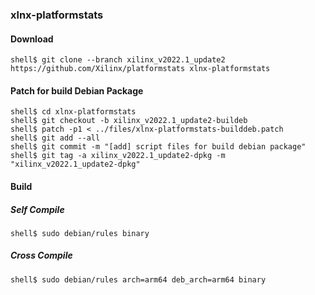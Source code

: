 ### xlnx-platformstats

#### Download

```console
shell$ git clone --branch xilinx_v2022.1_update2 https://github.com/Xilinx/platformstats xlnx-platformstats
```

#### Patch for build Debian Package

```console
shell$ cd xlnx-platformstats
shell$ git checkout -b xilinx_v2022.1_update2-buildeb
shell$ patch -p1 < ../files/xlnx-platformstats-builddeb.patch
shell$ git add --all
shell$ git commit -m "[add] script files for build debian package"
shell$ git tag -a xilinx_v2022.1_update2-dpkg -m "xilinx_v2022.1_update2-dpkg"
```

#### Build

##### Self Compile

```console
shell$ sudo debian/rules binary
```

##### Cross Compile

```console
shell$ sudo debian/rules arch=arm64 deb_arch=arm64 binary
```
